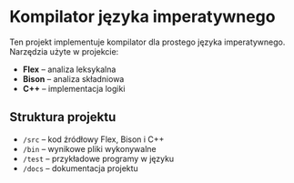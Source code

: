 # Kompilator języka imperatywnego

Ten projekt implementuje kompilator dla prostego języka imperatywnego. Narzędzia użyte w projekcie:
- **Flex** – analiza leksykalna
- **Bison** – analiza składniowa
- **C++** – implementacja logiki

## Struktura projektu
- `/src` – kod źródłowy Flex, Bison i C++
- `/bin` – wynikowe pliki wykonywalne
- `/test` – przykładowe programy w języku
- `/docs` – dokumentacja projektu
